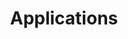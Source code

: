 ---
weight: 999
title: "Applications"
description: ""
icon: "appstore"
icontype: "simple"
toc: true
---